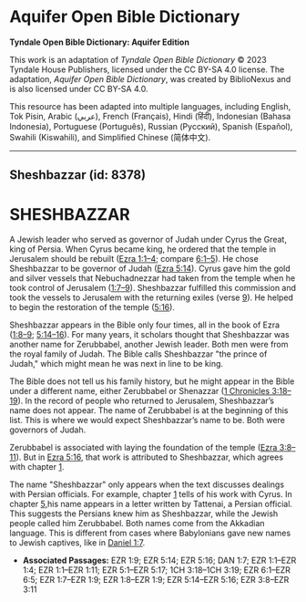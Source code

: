 # Aquifer Open Bible Dictionary

**Tyndale Open Bible Dictionary: Aquifer Edition**

This work is an adaptation of *Tyndale Open Bible Dictionary* © 2023 Tyndale House Publishers, licensed under the CC BY\-SA 4\.0 license. The adaptation, *Aquifer Open Bible Dictionary*, was created by BiblioNexus and is also licensed under CC BY\-SA 4\.0\.

This resource has been adapted into multiple languages, including English, Tok Pisin, Arabic (عربي), French (Français), Hindi (हिंदी), Indonesian (Bahasa Indonesia), Portuguese (Português), Russian (Русский), Spanish (Español), Swahili (Kiswahili), and Simplified Chinese (简体中文).



--------------------------------

## Sheshbazzar (id: 8378)

SHESHBAZZAR
===========

A Jewish leader who served as governor of Judah under Cyrus the Great, king of Persia. When Cyrus became king, he ordered that the temple in Jerusalem should be rebuilt ([Ezra 1:1–4](https://ref.ly/Ezra1:1-Ezra1:4); compare [6:1](https://ref.ly/Ezra6:1-Ezra6:5)[–](https://ref.ly/Ezra1:1-Ezra1:4)[5](https://ref.ly/Ezra6:1-Ezra6:5)). He chose Sheshbazzar to be governor of Judah ([Ezra 5:14](https://ref.ly/Ezra5:14)). Cyrus gave him the gold and silver vessels that Nebuchadnezzar had taken from the temple when he took control of Jerusalem ([1:7](https://ref.ly/Ezra1:7-Ezra1:9)[–](https://ref.ly/Ezra1:1-Ezra1:4)[9](https://ref.ly/Ezra1:7-Ezra1:9)). Sheshbazzar fulfilled this commission and took the vessels to Jerusalem with the returning exiles (verse [9](https://ref.ly/Ezra1:9)). He helped to begin the restoration of the temple ([5:16](https://ref.ly/Ezra5:16)).

Sheshbazzar appears in the Bible only four times, all in the book of Ezra ([1:8–9](https://ref.ly/Ezra1:8-Ezra1:9); [5:14](https://ref.ly/Ezra5:14-Ezra5:16)[–](https://ref.ly/Ezra1:1-Ezra1:4)[16](https://ref.ly/Ezra5:14-Ezra5:16)). For many years, it scholars thought that Sheshbazzar was another name for Zerubbabel, another Jewish leader. Both men were from the royal family of Judah. The Bible calls Sheshbazzar "the prince of Judah," which might mean he was next in line to be king. 

The Bible does not tell us his family history, but he might appear in the Bible under a different name, either Zerubbabel or Shenazzar ([1 Chronicles 3:18](https://ref.ly/1Chr3:18-1Chr3:19)[–](https://ref.ly/Ezra1:1-Ezra1:4)[19](https://ref.ly/1Chr3:18-1Chr3:19)). In the record of people who returned to Jerusalem, Sheshbazzar’s name does not appear. The name of Zerubbabel is at the beginning of this list. This is where we would expect Sheshbazzar’s name to be. Both were governors of Judah. 

Zerubbabel is associated with laying the foundation of the temple ([Ezra 3:8](https://ref.ly/Ezra3:8-Ezra3:11)[–](https://ref.ly/Ezra1:1-Ezra1:4)[11](https://ref.ly/Ezra3:8-Ezra3:11)). But in [Ezra 5:16](https://ref.ly/Ezra5:16), that work is attributed to Sheshbazzar, which agrees with chapter [1](https://ref.ly/Ezra1:1-Ezra1:11). 

The name "Sheshbazzar" only appears when the text discusses dealings with Persian officials. For example, chapter [1](https://ref.ly/Ezra1:1-Ezra1:11) tells of his work with Cyrus. In chapter [5,](https://ref.ly/Ezra5:1-Ezra5:17)his name appears in a letter written by Tattenai, a Persian official. This suggests the Persians knew him as Sheshbazzar, while the Jewish people called him Zerubbabel. Both names come from the Akkadian language. This is different from cases where Babylonians gave new names to Jewish captives, like in [Daniel 1:7](https://ref.ly/Dan1:7).

* **Associated Passages:** EZR 1:9; EZR 5:14; EZR 5:16; DAN 1:7; EZR 1:1–EZR 1:4; EZR 1:1–EZR 1:11; EZR 5:1–EZR 5:17; 1CH 3:18–1CH 3:19; EZR 6:1–EZR 6:5; EZR 1:7–EZR 1:9; EZR 1:8–EZR 1:9; EZR 5:14–EZR 5:16; EZR 3:8–EZR 3:11

